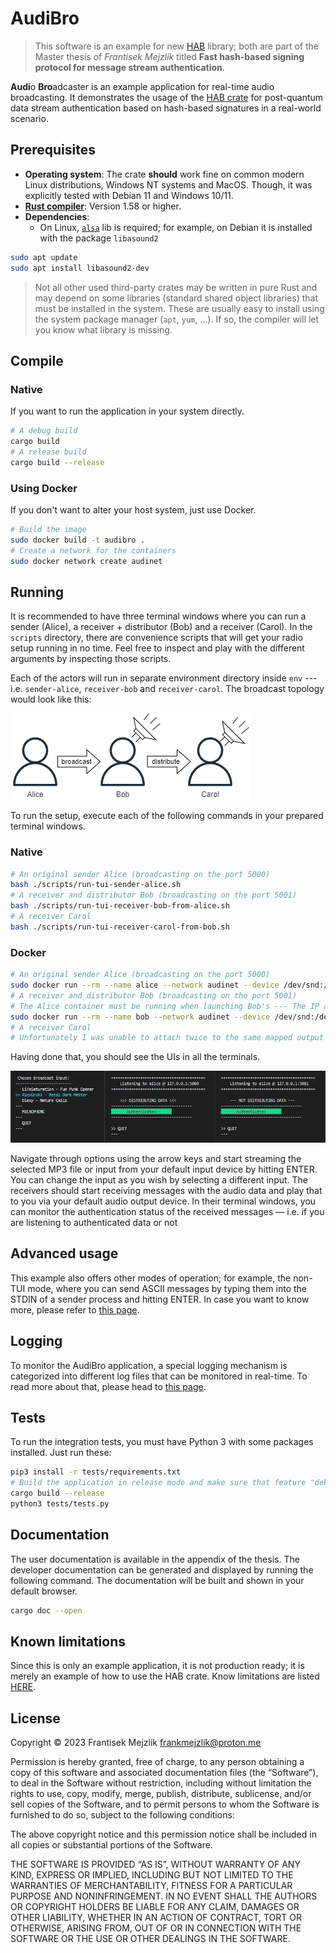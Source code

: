 # AudiBro

> This software is an example for new [HAB](https://gitlab.mff.cuni.cz/mejzlikf/hab) library; both are part of the Master thesis of *Frantisek Mejzlik* titled **Fast hash-based signing protocol for message stream authentication**.

**Audi**o **Bro**adcaster is an example application for real-time audio broadcasting. It demonstrates the usage of the [HAB crate](https://gitlab.mff.cuni.cz/mejzlikf/hab) for post-quantum data stream authentication based on hash-based signatures in a real-world scenario.

## **Prerequisites**

* **Operating system**: The crate **should** work fine on common modern Linux distributions, Windows NT systems and MacOS. Though, it was explicitly tested with Debian 11 and Windows 10/11.
* [**Rust compiler**](https://www.rust-lang.org/learn/get-started): Version 1.58 or higher.
* **Dependencies**:
  * On Linux, [`alsa`](https://wiki.debian.org/ALSA) lib is required; for example, on Debian it is installed with the package `libasound2`

```sh
sudo apt update
sudo apt install libasound2-dev
 ```

> Not all other used third-party crates may be written in pure Rust and may depend on some libraries (standard shared object libraries) that must be installed in the system. These are usually easy to install using the system package manager (`apt`, `yum`, ...). If so, the compiler will let you know what library is missing.

## **Compile**

### Native

If you want to run the application in your system directly.

```sh
# A debug build
cargo build
# A release build
cargo build --release
```

### Using Docker

If you don't want to alter your host system, just use Docker.

```sh
# Build the image
sudo docker build -t audibro .
# Create a network for the containers
sudo docker network create audinet
```

## **Running**

 It is recommended to have three terminal windows where you can run a sender (Alice), a receiver + distributor (Bob) and a receiver (Carol). In the `scripts` directory, there are convenience scripts that will get your radio setup running in no time. Feel free to inspect and play with the different arguments by inspecting those scripts.

Each of the actors will run in separate environment directory inside `env` --- i.e. `sender-alice`, `receiver-bob` and `receiver-carol`. The broadcast topology would look like this:

![Demo sender/distributor/receiver topology](docs/img/audibro-seup.png)

To run the setup, execute each of the following commands in your prepared terminal windows.

### Native

```sh
# An original sender Alice (broadcasting on the port 5000)
bash ./scripts/run-tui-sender-alice.sh
# A receiver and distributor Bob (broadcasting on the port 5001)
bash ./scripts/run-tui-receiver-bob-from-alice.sh
# A receiver Carol
bash ./scripts/run-tui-receiver-carol-from-bob.sh
```

### Docker

```sh
# An original sender Alice (broadcasting on the port 5000)
sudo docker run --rm --name alice --network audinet --device /dev/snd:/dev/snd -p5000:5000 -it audibro bash ./scripts/run-tui-sender-alice.sh
# A receiver and distributor Bob (broadcasting on the port 5001)
# The Alice container must be running when launching Bob's --- The IP address of the container must be known
sudo docker run --rm --name bob --network audinet --device /dev/snd:/dev/snd -p5001:5001 -it audibro bash ./scripts/run-tui-receiver-bob-from-alice-docker.sh `sudo docker inspect --format='{{range .NetworkSettings.Networks}}{{.IPAddress}}{{end}}' alice`
# A receiver Carol
# Unfortunately I was unable to attach twice to the same mapped output device from two different containers
```

Having done that, you should see the UIs in all the terminals.

![AudiBro TUI](docs/img/audibro-tui-playing.png)

Navigate through options using the arrow keys and start streaming the selected MP3 file or input from your default input device by hitting ENTER. You can change the input as you wish by selecting a different input. The receivers should start receiving messages with the audio data and play that to you via your default audio output device. In their terminal windows, you can monitor the authentication status of the received messages — i.e. if you are listening to authenticated data or not

## **Advanced usage**

This example also offers other modes of operation; for example, the non-TUI mode, where you can send ASCII messages by typing them into the STDIN of a sender process and hitting ENTER. In case you want to know more, please refer to [this page](docs/ADVANCED.md).

## **Logging**

To monitor the AudiBro application, a special logging mechanism is categorized into different log files that can be monitored in real-time. To read more about that, please head to [this page](docs/LOGGING.md).

## **Tests**

To run the integration tests, you must have Python 3 with some packages installed. Just run these:

```sh
pip3 install -r tests/requirements.txt
# Build the application in release mode and make sure that feature "debug" is on in the `Cargo.toml` file
cargo build --release
python3 tests/tests.py
```

## **Documentation**

The user documentation is available in the appendix of the thesis. The developer documentation can be generated and displayed by running the following command. The documentation will be built and shown in your default browser.

```sh
cargo doc --open
```

## **Known limitations**

Since this is only an example application, it is not production ready; it is merely an example of how to use the HAB crate. Know limitations are listed [HERE](docs/LIMITATIONS.md).

## **License**

Copyright © 2023 Frantisek Mejzlik <frankmejzlik@proton.me>

Permission is hereby granted, free of charge, to any person obtaining a copy of this software and associated documentation files (the “Software”), to deal in the Software without restriction, including without limitation the rights to use, copy, modify, merge, publish, distribute, sublicense, and/or sell copies of the Software, and to permit persons to whom the Software is furnished to do so, subject to the following conditions:

The above copyright notice and this permission notice shall be included in all copies or substantial portions of the Software.

THE SOFTWARE IS PROVIDED “AS IS”, WITHOUT WARRANTY OF ANY KIND, EXPRESS OR IMPLIED, INCLUDING BUT NOT LIMITED TO THE WARRANTIES OF MERCHANTABILITY, FITNESS FOR A PARTICULAR PURPOSE AND NONINFRINGEMENT. IN NO EVENT SHALL THE AUTHORS OR COPYRIGHT HOLDERS BE LIABLE FOR ANY CLAIM, DAMAGES OR OTHER LIABILITY, WHETHER IN AN ACTION OF CONTRACT, TORT OR OTHERWISE, ARISING FROM, OUT OF OR IN CONNECTION WITH THE SOFTWARE OR THE USE OR OTHER DEALINGS IN THE SOFTWARE.
